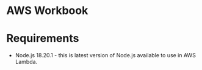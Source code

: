 # AWS Workbook

# Requirements
- Node.js 18.20.1 - this is latest version of Node.js available to use in AWS Lambda.